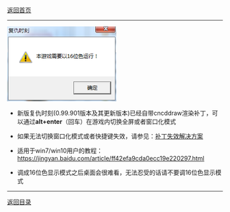 [返回首页](./Home)

***

![](./16bit.png)

- 新版复仇时刻(0.99.901版本及其更新版本)已经自带cncddraw渲染补丁，可以通过**alt+enter**（回车）在游戏内切换全屏或者窗口化模式

- 如果无法切换窗口化模式或者快捷键失效，请参见：[补丁失效解决方案](https://github.com/Zero-Fanker/Revenge-Now/wiki/%E8%BF%90%E8%A1%8C%E5%90%8E%E8%8F%9C%E5%8D%95%E4%B8%8D%E6%98%BE%E7%A4%BA%E9%97%AE%E9%A2%98#%E5%85%A8%E9%83%A8%E8%A1%A5%E4%B8%81%E6%89%93%E8%BF%87%E4%BA%86%E9%83%BD%E6%B2%A1%E6%9C%89%E6%95%88%E6%9E%9C%E6%80%8E%E4%B9%88%E5%8A%9E)

- 适用于win7/win10用户的教程：https://jingyan.baidu.com/article/ff42efa9cda0ecc19e220297.html

- 调成16位色显示模式之后桌面会很难看，无法忍受的话请不要调16位色显示模式












***
[返回目录](./常见问题指南)